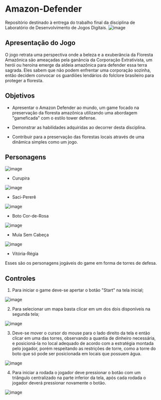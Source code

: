 # Amazon-Defender
Repositório destinado à entrega do trabalho final da disciplina de Laboratório de Desenvolvimento de Jogos Digitais.
![image](https://github.com/user-attachments/assets/345307b9-8fda-4d5f-9ec1-745967ccf538)

## Apresentação do Jogo
O jogo retrata uma perspectiva onde a beleza e a exuberância da Floresta Amazônica são ameaçadas pela ganância da Corporação Extrativista, um herói ou heroína emerge da aldeia amazônica para defender essa terra sagrada. Eles sabem que não podem enfrentar uma corporação sozinha, então decidem convocar os guardiões lendários do folclore brasileiro para proteger a floresta.

## Objetivos

* Apresentar o Amazon Defender ao mundo, um game focado na preservação da floresta amazônica utilizando uma abordagem "gameficada" com o estilo tower defense.

* Demonstrar as habilidades adquiridas ao decorrer desta disciplina.

* Contribuir para a preservação das florestas locais através de uma dinâmica simples como um jogo.

## Personagens 

![image](https://github.com/user-attachments/assets/a9816dd1-0fe6-4a2a-9c46-754463792d9b)

* Curupira

![image](https://github.com/user-attachments/assets/c7582fa1-a08a-480d-b545-73c397e25846)

* Saci-Pererê

![image](https://github.com/user-attachments/assets/2da6508b-61ca-4af3-b393-ea6225b6b503)

* Boto Cor-de-Rosa

![image](https://github.com/user-attachments/assets/6932d545-b7b2-41f1-9bd2-c0f5af6935d4)

* Mula Sem Cabeça

![image](https://github.com/user-attachments/assets/064d111d-7b6e-40f6-a3b7-589efe32d19d)

* Vitória-Régia

Esses são os personagens jogáveis do game em forma de torres de defesa.

## Controles 

1. Para iniciar o game deve-se apertar o botão "Start" na tela inicial;

![image](https://github.com/user-attachments/assets/00c5b94d-85ec-42ec-842e-4fe028c9cee0)

2. Para selecionar um mapa basta clicar em um dos dois disponíveis na segunda tela;

![image](https://github.com/user-attachments/assets/25c2963a-b980-4ed4-af01-3d9de1bae439)

3. Deve-se mover o cursor do mouse para o lado direito da tela e então clicar em uma das torres, observando a quantia de dinheiro necessária, e posicioná-la no local adequado de acordo com a estratégia montada pelo jogador, porém respeitando as restrições de torre, como a torre do boto que só pode ser posicionada em locais que possuem água.

![image](https://github.com/user-attachments/assets/9e015357-0cd9-4951-96df-f30c379deba5)

4. Para iniciar a rodada o jogador deve pressionar o botão com um triângulo centralizado na parte inferior da tela, após cada rodada o jogador deverá pressionar novamente o botão.

![image](https://github.com/user-attachments/assets/8c9c4431-c254-44f8-8c1d-cb1718ed4180)
